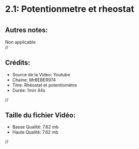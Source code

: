 
2.1: Potentionmetre et rheostat
===============================

# 

## Autres notes:


Non applicable  
//
## **Crédits:**

- Source de la Video: Youtube
- Chaine: MrBEBER974
- Titre: Rhéostat et  potentiomètre
- Durée: 1min 44s
  
//
## Taille du fichier Vidéo:

- Basse Qualité: 7.62 mb
- Haute Qualité: 7.62 mb
  
//